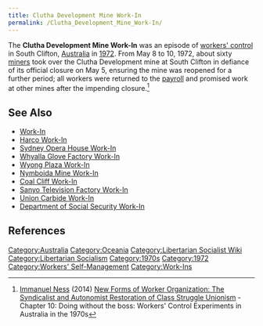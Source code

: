 ```yaml
---
title: Clutha Development Mine Work-In
permalink: /Clutha_Development_Mine_Work-In/
---
```


The **Clutha Development Mine Work-In** was an episode of [workers'
control](Workers'_Self-Management.md "wikilink") in South Clifton,
[Australia](Commonwealth_of_Australia.md "wikilink") in
[1972](Timeline_of_Libertarian_Socialism_in_Oceania.md "wikilink"). From
May 8 to 10, 1972, about sixty [miners](Working_Class.md "wikilink") took
over the Clutha Development mine at South Clifton in defiance of its
official closure on May 5, ensuring the mine was reopened for a further
period; all workers were returned to the
[payroll](Wage_Labour.md "wikilink") and promised work at other mines after
the impending closure.[^1]

## See Also

- [Work-In](Work-In.md "wikilink")
- [Harco Work-In](Harco_Work-In.md "wikilink")
- [Sydney Opera House Work-In](Sydney_Opera_House_Work-In.md "wikilink")
- [Whyalla Glove Factory
  Work-In](Whyalla_Glove_Factory_Work-In.md "wikilink")
- [Wyong Plaza Work-In](Wyong_Plaza_Work-In.md "wikilink")
- [Nymboida Mine Work-In](Nymboida_Mine_Work-In.md "wikilink")
- [Coal Cliff Work-In](Coal_Cliff_Work-In.md "wikilink")
- [Sanyo Television Factory
  Work-In](Sanyo_Television_Factory_Work-In.md "wikilink")
- [Union Carbide Work-In](Union_Carbide_Work-In.md "wikilink")
- [Department of Social Security
  Work-In](Department_of_Social_Security_Work-In.md "wikilink")

## References

<references />

[Category:Australia](Category:Australia.md "wikilink")
[Category:Oceania](Category:Oceania.md "wikilink") [Category:Libertarian
Socialist Wiki](Category:Libertarian_Socialist_Wiki.md "wikilink")
[Category:Libertarian
Socialism](Category:Libertarian_Socialism.md "wikilink")
[Category:1970s](Category:1970s.md "wikilink")
[Category:1972](Category:1972.md "wikilink") [Category:Workers'
Self-Management](Category:Workers'_Self-Management.md "wikilink")
[Category:Work-Ins](Category:Work-Ins.md "wikilink")

[^1]: [Immanuel Ness](Immanuel_Ness.md "wikilink") (2014) [New Forms of
    Worker Organization: The Syndicalist and Autonomist Restoration of
    Class Struggle
    Unionism](New_Forms_of_Worker_Organization:_The_Syndicalist_and_Autonomist_Restoration_of_Class_Struggle_Unionism.md "wikilink") -
    Chapter 10: Doing without the boss: Workers' Control Experiments in
    Australia in the 1970s